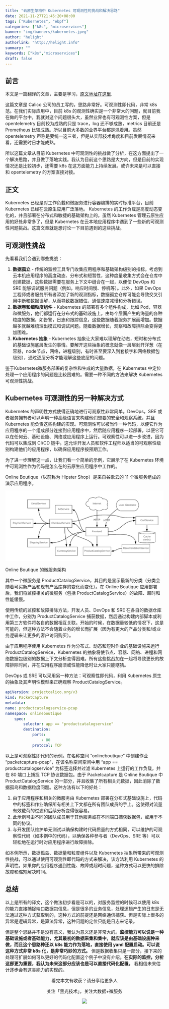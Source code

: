 ```yaml
---
title: "云原生架构中 Kubernetes 可观测性的挑战和解决思路"
date: 2021-11-27T21:45:20+08:00
tags: ["Kubernetes", "ebpf"]
categories: ["k8s", "microservices"]
banner: "img/banners/kubernetes.jpeg"
author: "helight"
authorlink: "http://helight.info"
summary: ""
keywords: ["k8s","microservices"]
draft: false
---
```


## 前言
本文是一篇翻译的文章，主要是学习，[原文地址在这里](https://www.tigera.io/blog/kubernetes-observability-challenges-in-cloud-native-architecture/).

这篇文章是 Calico 公司的员工写的，思路非常好。可观测性即代码，非常 k8s 范。在我们实际应用中，目前 k8s 的观测性确实是一个非常大的问题，就目前我在做的平台中，我就对这个问题很头大，虽然业界也有可观测性方案，但是 opentelemetry 目前较为成熟的只是 trace，log 还不够成熟，metrics 目前还是 Prometheus 比较成熟。所以目前大多数的业界平台都是混着用。虽然 opentelemetry 声称是要统一这三者，但是从实际技术角度和目前发展情况来看，还需要时日才能成熟。

所以这篇文章从目前 Kubernetes 中可观测性的挑战做了分析，在这方面提出了一个解决思路，并且做了落地实践。我认为目前这个思路是大方向，但是目前的实现情况还是比较初步，还需要 k8s 在这方面能力上持续发展。或许未来是可以直接和 opentelemetry 的方案直接对接。

## 正文
Kubernetes 已经是对工作负载和微服务进行容器编排的实时标准平台，目前 Kubernetes 已经在云原生应用广泛落地。 Kubernetes 的工作负载是高度动态变化的，并且部署在分布式和敏捷的基础架构上的。虽然 Kubernetes 管理云原生应用的好处非常多了，但是 Kubernetes 在云本地应用程序中遇到了一些新的可观测性问题挑战。这篇文章就是想讨论一下目前遇到的这些挑战。

## 可观测性挑战
先看看我们会遇到哪些挑战：
1. **数据孤立** - 传统的监控工具专门收集应用程序和基础架构级别的指标。考虑到云本机应用程序的高度动态、分布式和短暂性，这种度量收集方式会在仓库中创建数据，这些数据需要在服务上下文中缝合在一起，以便使 DevOps 和 SRE 能够调试服务问题（例如，响应时间慢、停机等）。此外，如果 DevOps 工程师或者服务所有者添加了新的观测指标，数据孤立仓库可能会导致交叉引用中断和数据误解，从而导致数据错位、通信速度减慢和分析错误。
2. **数据卷和细粒度组件** - Kubernetes 的部署有多个组件构成，比如 Pod，容器和微服务，他们都运行在分布式的基础设施上。由每个层面产生的海量的各种粒度的数据，如告警，日志和跟踪信息，这些数据随着服务扩展而增加。数据越多就越难梳理出模式和调试问题。随着数据增长，观察和故障排除会变得更加困难。
3. **Kubernetes 抽象** - Kubernetes 抽象让大家难以理解在动态，短时和分布式的基础设施底层发生的事情。要解开这些抽象的概念就像一层层剥开洋葱（在容器，node节点，网络，进程级别，有时甚至要深入到套接字和网络数据包级别），通过逐层分析才能理解这些底层的问题。
 
鉴于Kubernetes微服务部署的复杂性和生成的大量数据，在 Kubernetes 中定位处理一个应用程序的问题是比较困难的。需要一种不同的方法来解决 Kubernetes 可观测性挑战。

## Kubernetes 可观测性的另一种解决方式
Kubernetes 的声明性方式使得正确地进行可观察性非常简单。DevOps，SRE 或者服务拥有者可以声明一种高级语言来构建他们想要的安全和观察系统，并且 Kubernetes 能负责这些构建的实现。可观测性可以被当作一种代码，以便它作为应用程序的一个组成部分连接到应用程序中，然后随应用程序一起部署，以便它可以在任何云、基础设施、网络或应用程序上运行。可观察性可以进一步改进，因为代码可以集成到 CI/CD 链中。这允许开发人员和软件工程师以适当的可观察性级别构建他们的应用程序，以确保应用程序按预期工作。

为了进一步理解这一点，让我们看一个简单的示例，它展示了在 Kubernetes 环境中可观测性作为代码是怎么在的云原生应用程序中工作的。

Online Boutique（以前称为 Hipster Shop）是来自谷歌云的 11 个微服务组成的演示应用程序。

![](imgs/Online-Boutique-microservices-architecture.png)

Online Boutique 的微服务架构

其中一个微服务是 ProductCatalogService，其目的是显示最新的分类（分类会随着可买新产品和现有产品库存的变化而变化）。在 Online Boutique 应用部署后，我们将监控相关的微服务（包括 ProductCatalogService）的故障、超时和性能缓慢。

使用传统的监控和故障排除方法，开发人员、DevOps 和 SRE 在各自的数据仓库中工作，分别为 ProductCatalogService 捕获数据，然后通过构建内部脚本或利用第三方软件将各自的数据相互关联。开始的时候，在数据量较低的情况下，这是可能的，但这种方法不会随着业务的增长而扩展（因为有更大的产品分类和/或业务逻辑来让更多的客户访问购买）。

由于应用程序使用 Kubernetes 作为分布式、动态和短时作业的基础设施来运行 ProductCatalogService，Kubernetes 的抽象将使节点、容器、网络、进程和网络数据包级别的数据上下文分析变得困难。所有这些挑战加在一起将导致更长的故障排除时间，并在应用程序崩溃或性能降低时让大家只能瞎猜。

DevOps 或 SRE 可以采用另一种方法：可观察性即代码，利用 Kubernetes 原生的抽象及其声明性模型来正确观察 ProductCatalogService。

```yaml
apiVersion: projectcalico.org/v3
kind: PacketCapture
metadata:
name: productcatalogservice-pcap
namespace: onlineboutique
    spec:
        selector: app == "productcatalogservice"
        destination:
            ports:
                - 80
            protocol: TCP
```
以上是可观察性即代码的示例。在名称空间 “onlineboutique” 中创建作业 “packetcapture-pcap”，在该名称空间空间中用 “app == productcatalogservice” 为标签选择并过滤 Kubernetes 上运行的工作负载，并在 80 端口上捕捉 TCP 协议数据包。由于 Packetcapture 是 Online Boutique 中 ProductCatalogService 的一部分，并且收集了所有相关元数据，因此消除了数据孤岛和数据粒度问题。这种方法有以下的好处：

1. 由于应用程序和相关的微服务由 Kubernetes 部署在分布式基础设施上，代码中的标签和作业确保所有相关上下文都在所有团队成员的手上。这使得对流量有效载荷的过滤和后续分析变得很容易。
2. 此示例可由不同的团队成员用于其他服务或在不同端口捕获数据包，或用于不同的协议。
3. 与开发团队维护单元测试以确保构建时代码质量的方式相同，可以维护的可观察性代码（如本例中的代码），以确保各种参与者（DevOps、SRE 等）可以轻松地在运行时对应用程序进行故障排除。

如本例所示，数据孤岛、数据量和粒度组件以及 Kubernetes 抽象所带来的可观测性挑战，可以通过使用可观测性即代码的方式来解决，该方法利用 Kubernetes 的声明性。如果你的应用程序遇到性能、故障或超时问题，这种方式可以更快的排除故障和缩短解决时间。

## 总结
以上是所有的译文，这个做法初步看是可以的，对服务监控的时候可以使用 k8s 的能力直接捕捉端口数据包信息，但是很多的业务信息，处理逻辑产生的日志是无法通过这种方式获取到的，这种方式的前提还是网络通信捕获。但是实际上很多的异常是逻辑异常，是算法异常，这种问题的定位只能是日志来记录。

但是整个思路并不是没有意义，我认为意义还是非常大的。**监控能力可以说是一种基础设施或者基础能力，尤其最初的数据采集和集中，就应该是由基础设施种来做，而且这个思路种还以 k8s 能力作为落地，直接使用 yaml 配置启动。可以说这种方式非常 k8s 化，是非常巧妙的方式。** 但是数据收集只是一部分，接下来的处理可扩展如何可以更好的代码化配置这个例子中没有介绍。**在实际的监控，分析这部更为重要，我认为未来这部分应该也是可以直接代码化配置。** 我相信未来估计逐步会有这类能力的实现的。

<center>
看完本文有收获？请分享给更多人

关注「黑光技术」，关注大数据+微服务

![](/img/qrcode_helight_tech.jpg)
</center>